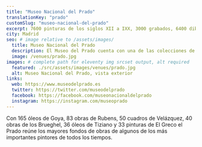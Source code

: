 ```yaml
---
title: "Museo Nacional del Prado"
translationKey: "prado"
customSlug: "museo-nacional-del-prado"
excerpt: 7600 pinturas de los siglos XII a IXX, 3000 grabados, 6400 dibujos, 1100 esculturas, 2000 objetos de artesanía y 1000 medallas y monedas hacen que el Museo del Prado sea una de las colecciones de arte más importantes del mundo.
city: Madrid
seo: # image relative to /assets/images/
  title: Museo Nacional del Prado
  description: El Museo del Prado cuenta con una de las colecciones de arte más importantes del mundo. Volvemos con regularidad a sus instalaciones para disfrutar de una visita guiada.
  image: /venues/prado.jpg
images: # complete path for eleventy img srcset output, alt required
  featured: ./src/assets/images/venues/prado.jpg
  alt: Museo Nacional del Prado, vista exterior
links:
  web: https://www.museodelprado.es
  twitter: https://twitter.com/museodelprado
  facebook: https://facebook.com/museonacionaldelprado
  instagram: https://instagram.com/museoprado
---
```


Con 165 óleos de Goya, 83 obras de Rubens, 50 cuadros de Velázquez, 40 obras de los Brueghel, 36 óleos de Tiziano y 33 pinturas de El Greco el Prado reúne los mayores fondos de obras de algunos de los más importantes pintores de todos los tiempos.
